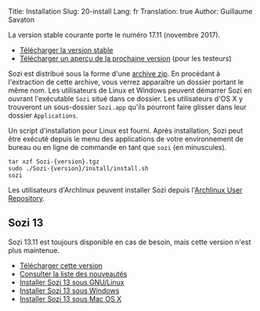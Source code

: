 Title: Installation
Slug: 20-install
Lang: fr
Translation: true
Author: Guillaume Savaton

La version stable courante porte le numéro 17.11 (novembre 2017).

  * [Télécharger la version stable](https://github.com/senshu/Sozi/releases/tag/17.11)
  * [Télécharger un aperçu de la prochaine version](https://drive.google.com/open?id=0ByRUreHgekjMWG9teGM2dE8wck0) (pour les testeurs)

Sozi est distribué sous la forme d'une [archive zip](https://fr.wikipedia.org/wiki/ZIP_%28format_de_fichier%29).
En procédant à l'extraction de cette archive, vous verrez apparaître un dossier
portant le même nom.
Les utilisateurs de Linux et Windows peuvent démarrer Sozi en ouvrant l'exécutable
`Sozi` situé dans ce dossier.
Les utilisateurs d'OS X y trouveront un sous-dossier `Sozi.app` qu'ils pourront
faire glisser dans leur dossier `Applications`.

Un script d'installation pour Linux est fourni.
Après installation, Sozi peut être exécuté depuis le menu des applications de votre environnement de bureau
ou en ligne de commande en tant que `sozi` (en minuscules).

```
tar xzf Sozi-{version}.tgz
sudo ./Sozi-{version}/install/install.sh
sozi
```

Les utilisateurs d'Archlinux peuvent installer Sozi depuis l'[Archlinux User Repository](https://aur.archlinux.org/packages/sozi).

Sozi 13
-------

Sozi 13.11 est toujours disponible en cas de besoin, mais cette version n'est plus maintenue.

  * [Télécharger cette version](https://github.com/senshu/Sozi/releases/download/13.11/sozi-release-13.11-30213629.zip)
  * [Consulter la liste des nouveautés](|filename|/Releases/release-13.11-fr.md)
  * [Installer Sozi 13 sous GNU/Linux](|filename|sozi-13-install-linux.md)
  * [Installer Sozi 13 sous Windows](|filename|sozi-13-install-windows.md)
  * [Installer Sozi 13 sous Mac OS X](|filename|sozi-13-install-osx.md)
